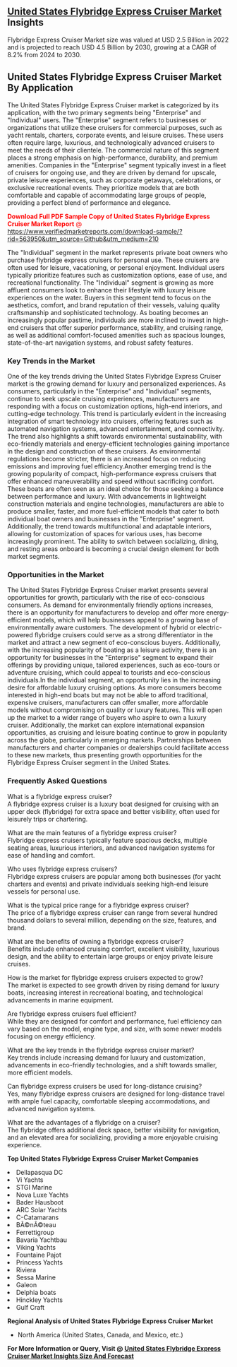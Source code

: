 <h2><a href="https://www.verifiedmarketreports.com/download-sample/?rid=563950&amp;utm_source=Github&amp;utm_medium=210" target="_blank">United States Flybridge Express Cruiser Market</a> Insights</h2><p>Flybridge Express Cruiser Market size was valued at USD 2.5 Billion in 2022 and is projected to reach USD 4.5 Billion by 2030, growing at a CAGR of 8.2% from 2024 to 2030.</p><p><h2>United States Flybridge Express Cruiser Market By Application</h2><p>The United States Flybridge Express Cruiser market is categorized by its application, with the two primary segments being "Enterprise" and "Individual" users. The "Enterprise" segment refers to businesses or organizations that utilize these cruisers for commercial purposes, such as yacht rentals, charters, corporate events, and leisure cruises. These users often require large, luxurious, and technologically advanced cruisers to meet the needs of their clientele. The commercial nature of this segment places a strong emphasis on high-performance, durability, and premium amenities. Companies in the "Enterprise" segment typically invest in a fleet of cruisers for ongoing use, and they are driven by demand for upscale, private leisure experiences, such as corporate getaways, celebrations, or exclusive recreational events. They prioritize models that are both comfortable and capable of accommodating large groups of people, providing a perfect blend of performance and elegance.<p><span class=""><span style="color: #ff0000;"><strong>Download Full PDF Sample Copy of United States Flybridge Express Cruiser Market Report</strong> @ </span><a href="https://www.verifiedmarketreports.com/download-sample/?rid=563950&amp;utm_source=Github&amp;utm_medium=210" target="_blank">https://www.verifiedmarketreports.com/download-sample/?rid=563950&amp;utm_source=Github&amp;utm_medium=210</a></span></p></p><p>The "Individual" segment in the market represents private boat owners who purchase flybridge express cruisers for personal use. These cruisers are often used for leisure, vacationing, or personal enjoyment. Individual users typically prioritize features such as customization options, ease of use, and recreational functionality. The "Individual" segment is growing as more affluent consumers look to enhance their lifestyle with luxury leisure experiences on the water. Buyers in this segment tend to focus on the aesthetics, comfort, and brand reputation of their vessels, valuing quality craftsmanship and sophisticated technology. As boating becomes an increasingly popular pastime, individuals are more inclined to invest in high-end cruisers that offer superior performance, stability, and cruising range, as well as additional comfort-focused amenities such as spacious lounges, state-of-the-art navigation systems, and robust safety features.</p><h3>Key Trends in the Market</h3><p>One of the key trends driving the United States Flybridge Express Cruiser market is the growing demand for luxury and personalized experiences. As consumers, particularly in the "Enterprise" and "Individual" segments, continue to seek upscale cruising experiences, manufacturers are responding with a focus on customization options, high-end interiors, and cutting-edge technology. This trend is particularly evident in the increasing integration of smart technology into cruisers, offering features such as automated navigation systems, advanced entertainment, and connectivity. The trend also highlights a shift towards environmental sustainability, with eco-friendly materials and energy-efficient technologies gaining importance in the design and construction of these cruisers. As environmental regulations become stricter, there is an increased focus on reducing emissions and improving fuel efficiency.Another emerging trend is the growing popularity of compact, high-performance express cruisers that offer enhanced maneuverability and speed without sacrificing comfort. These boats are often seen as an ideal choice for those seeking a balance between performance and luxury. With advancements in lightweight construction materials and engine technologies, manufacturers are able to produce smaller, faster, and more fuel-efficient models that cater to both individual boat owners and businesses in the "Enterprise" segment. Additionally, the trend towards multifunctional and adaptable interiors, allowing for customization of spaces for various uses, has become increasingly prominent. The ability to switch between socializing, dining, and resting areas onboard is becoming a crucial design element for both market segments.</p><h3>Opportunities in the Market</h3><p>The United States Flybridge Express Cruiser market presents several opportunities for growth, particularly with the rise of eco-conscious consumers. As demand for environmentally friendly options increases, there is an opportunity for manufacturers to develop and offer more energy-efficient models, which will help businesses appeal to a growing base of environmentally aware customers. The development of hybrid or electric-powered flybridge cruisers could serve as a strong differentiator in the market and attract a new segment of eco-conscious buyers. Additionally, with the increasing popularity of boating as a leisure activity, there is an opportunity for businesses in the "Enterprise" segment to expand their offerings by providing unique, tailored experiences, such as eco-tours or adventure cruising, which could appeal to tourists and eco-conscious individuals.In the individual segment, an opportunity lies in the increasing desire for affordable luxury cruising options. As more consumers become interested in high-end boats but may not be able to afford traditional, expensive cruisers, manufacturers can offer smaller, more affordable models without compromising on quality or luxury features. This will open up the market to a wider range of buyers who aspire to own a luxury cruiser. Additionally, the market can explore international expansion opportunities, as cruising and leisure boating continue to grow in popularity across the globe, particularly in emerging markets. Partnerships between manufacturers and charter companies or dealerships could facilitate access to these new markets, thus presenting growth opportunities for the Flybridge Express Cruiser segment in the United States.</p><h3>Frequently Asked Questions</h3><p>What is a flybridge express cruiser? <br>A flybridge express cruiser is a luxury boat designed for cruising with an upper deck (flybridge) for extra space and better visibility, often used for leisurely trips or chartering.</p><p>What are the main features of a flybridge express cruiser? <br>Flybridge express cruisers typically feature spacious decks, multiple seating areas, luxurious interiors, and advanced navigation systems for ease of handling and comfort.</p><p>Who uses flybridge express cruisers? <br>Flybridge express cruisers are popular among both businesses (for yacht charters and events) and private individuals seeking high-end leisure vessels for personal use.</p><p>What is the typical price range for a flybridge express cruiser? <br>The price of a flybridge express cruiser can range from several hundred thousand dollars to several million, depending on the size, features, and brand.</p><p>What are the benefits of owning a flybridge express cruiser? <br>Benefits include enhanced cruising comfort, excellent visibility, luxurious design, and the ability to entertain large groups or enjoy private leisure cruises.</p><p>How is the market for flybridge express cruisers expected to grow? <br>The market is expected to see growth driven by rising demand for luxury boats, increasing interest in recreational boating, and technological advancements in marine equipment.</p><p>Are flybridge express cruisers fuel efficient? <br>While they are designed for comfort and performance, fuel efficiency can vary based on the model, engine type, and size, with some newer models focusing on energy efficiency.</p><p>What are the key trends in the flybridge express cruiser market? <br>Key trends include increasing demand for luxury and customization, advancements in eco-friendly technologies, and a shift towards smaller, more efficient models.</p><p>Can flybridge express cruisers be used for long-distance cruising? <br>Yes, many flybridge express cruisers are designed for long-distance travel with ample fuel capacity, comfortable sleeping accommodations, and advanced navigation systems.</p><p>What are the advantages of a flybridge on a cruiser? <br>The flybridge offers additional deck space, better visibility for navigation, and an elevated area for socializing, providing a more enjoyable cruising experience.</p></p><p><strong>Top United States Flybridge Express Cruiser Market Companies</strong></p><div data-test-id=""><p><li>Dellapasqua DC</li><li> Vi Yachts</li><li> STGI Marine</li><li> Nova Luxe Yachts</li><li> Bader Hausboot</li><li> ARC Solar Yachts</li><li> C-Catamarans</li><li> BÃ©nÃ©teau</li><li> Ferrettigroup</li><li> Bavaria Yachtbau</li><li> Viking Yachts</li><li> Fountaine Pajot</li><li> Princess Yachts</li><li> Riviera</li><li> Sessa Marine</li><li> Galeon</li><li> Delphia boats</li><li> Hinckley Yachts</li><li> Gulf Craft</li></p><div><strong>Regional Analysis of&nbsp;United States Flybridge Express Cruiser Market</strong></div><ul><li dir="ltr"><p dir="ltr">North America&nbsp;(United States, Canada, and Mexico, etc.)</p></li></ul><p><strong>For More Information or Query, Visit @&nbsp;</strong><strong><a href="https://www.verifiedmarketreports.com/product/flybridge-express-cruiser-market/?utm_source=Github&amp;utm_medium=210" target="_blank">United States Flybridge Express Cruiser Market Insights Size And Forecast</a></strong></p></div>
